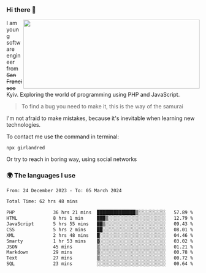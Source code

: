 ### Hi there 👋  

<img align='right' src="https://github-readme-stats.vercel.app/api?username=girlandred&count_private=true&show_icons=true&include_all_commits=true&hide_rank=true&hide_title=true&theme=buefy&card_width=300" width=460 height=180>


I am young software engineer from ~~San Francisco~~ Kyiv. Exploring the world of programming using PHP and JavaScript.


> To find a bug you need to make it, this is the way of the samurai



I'm not afraid to make mistakes, because it's inevitable when learning new technologies.

To contact me use the command in terminal:

```
npx girlandred
```

Or try to reach in boring way, using social networks


### 🌍 The languages I use

<!--START_SECTION:waka-->

```txt
From: 24 December 2023 - To: 05 March 2024

Total Time: 62 hrs 48 mins

PHP              36 hrs 21 mins  ██████████████▒░░░░░░░░░░   57.89 %
HTML             8 hrs 1 min     ███▒░░░░░░░░░░░░░░░░░░░░░   12.79 %
JavaScript       5 hrs 55 mins   ██▒░░░░░░░░░░░░░░░░░░░░░░   09.43 %
CSS              5 hrs 2 mins    ██░░░░░░░░░░░░░░░░░░░░░░░   08.01 %
XML              2 hrs 48 mins   █░░░░░░░░░░░░░░░░░░░░░░░░   04.46 %
Smarty           1 hr 53 mins    ▓░░░░░░░░░░░░░░░░░░░░░░░░   03.02 %
JSON             45 mins         ▒░░░░░░░░░░░░░░░░░░░░░░░░   01.21 %
Markdown         29 mins         ▒░░░░░░░░░░░░░░░░░░░░░░░░   00.78 %
Text             27 mins         ▒░░░░░░░░░░░░░░░░░░░░░░░░   00.72 %
SQL              23 mins         ░░░░░░░░░░░░░░░░░░░░░░░░░   00.64 %
```

<!--END_SECTION:waka-->
